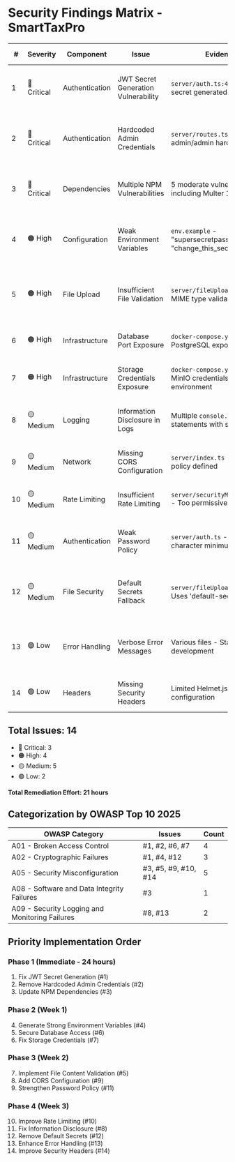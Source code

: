 # Security Findings Matrix - SmartTaxPro

| # | Severity | Component | Issue | Evidence | Fix | Effort (h) |
|---|----------|-----------|-------|----------|-----|------------|
| 1 | 🔴 Critical | Authentication | JWT Secret Generation Vulnerability | `server/auth.ts:42` - Random secret generated at runtime | Set persistent JWT_SECRET environment variable | 2 |
| 2 | 🔴 Critical | Authentication | Hardcoded Admin Credentials | `server/routes.ts:945` - admin/admin hardcoded | Remove hardcoded credentials, implement proper admin setup | 1 |
| 3 | 🔴 Critical | Dependencies | Multiple NPM Vulnerabilities | 5 moderate vulnerabilities including Multer 1.x | Update all vulnerable packages, especially Multer to 2.x | 4 |
| 4 | 🟠 High | Configuration | Weak Environment Variables | `env.example` - "supersecretpassword", "change_this_secret" | Generate strong random secrets for all environment variables | 1 |
| 5 | 🟠 High | File Upload | Insufficient File Validation | `server/fileUpload.ts` - Only MIME type validation | Implement magic number validation and content scanning | 3 |
| 6 | 🟠 High | Infrastructure | Database Port Exposure | `docker-compose.yml:13` - PostgreSQL exposed on 5432 | Remove external port mapping for PostgreSQL | 0.5 |
| 7 | 🟠 High | Infrastructure | Storage Credentials Exposure | `docker-compose.yml:28` - MinIO credentials in environment | Move credentials to secrets management | 1 |
| 8 | 🟡 Medium | Logging | Information Disclosure in Logs | Multiple `console.log` statements with sensitive data | Implement structured logging with data sanitization | 2 |
| 9 | 🟡 Medium | Network | Missing CORS Configuration | `server/index.ts` - No CORS policy defined | Implement strict CORS policy for production | 1 |
| 10 | 🟡 Medium | Rate Limiting | Insufficient Rate Limiting | `server/securityMiddleware.ts` - Too permissive limits | Reduce rate limits for sensitive endpoints | 1 |
| 11 | 🟡 Medium | Authentication | Weak Password Policy | `server/auth.ts` - Only 8 character minimum | Implement strong password complexity requirements | 2 |
| 12 | 🟡 Medium | File Security | Default Secrets Fallback | `server/fileUpload.ts:108` - Uses 'default-secret' | Remove fallback secrets, require environment variables | 0.5 |
| 13 | 🟢 Low | Error Handling | Verbose Error Messages | Various files - Stack traces in development | Ensure production error handling doesn't leak information | 1 |
| 14 | 🟢 Low | Headers | Missing Security Headers | Limited Helmet.js configuration | Enhance security headers configuration | 1 |

## Total Issues: 14
- 🔴 Critical: 3
- 🟠 High: 4  
- 🟡 Medium: 5
- 🟢 Low: 2

**Total Remediation Effort: 21 hours**

## Categorization by OWASP Top 10 2025

| OWASP Category | Issues | Count |
|----------------|--------|-------|
| A01 - Broken Access Control | #1, #2, #6, #7 | 4 |
| A02 - Cryptographic Failures | #1, #4, #12 | 3 |
| A05 - Security Misconfiguration | #3, #5, #9, #10, #14 | 5 |
| A08 - Software and Data Integrity Failures | #3 | 1 |
| A09 - Security Logging and Monitoring Failures | #8, #13 | 2 |

## Priority Implementation Order

### Phase 1 (Immediate - 24 hours)
1. Fix JWT Secret Generation (#1)
2. Remove Hardcoded Admin Credentials (#2)  
3. Update NPM Dependencies (#3)

### Phase 2 (Week 1)
4. Generate Strong Environment Variables (#4)
5. Secure Database Access (#6)
6. Fix Storage Credentials (#7)

### Phase 3 (Week 2)  
7. Implement File Content Validation (#5)
8. Add CORS Configuration (#9)
9. Strengthen Password Policy (#11)

### Phase 4 (Week 3)
10. Improve Rate Limiting (#10)
11. Fix Information Disclosure (#8)
12. Remove Default Secrets (#12)
13. Enhance Error Handling (#13)
14. Improve Security Headers (#14)